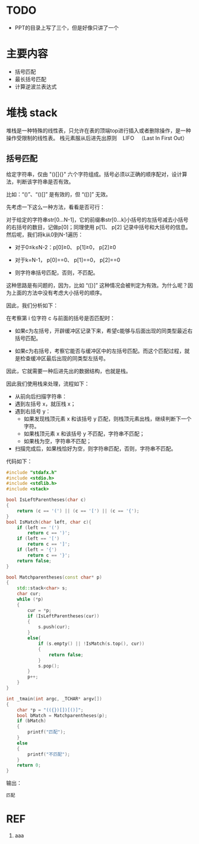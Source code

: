 
# TODO


  * PPT的目录上写了三个，但是好像只讲了一个







# 主要内容

  * 括号匹配
  * 最长括号匹配
  * 计算逆波兰表达式





# 堆栈 stack


堆栈是一种特殊的线性表，只允许在表的顶端top进行插入或者删除操作，是一种操作受限制的线性表。
栈元素服从后进先出原则    LIFO   （Last In First Out）


## 括号匹配


给定字符串，仅由 "()[]{}" 六个字符组成。括号必须以正确的顺序配对，设计算法，判断该字符串是否有效。

比如：“()”、“()[]” 是有效的，但 “([)]” 无效。

先考虑一下这么一种方法，看看是否可行：

对于给定的字符串str[0…N-1]，它的前缀串str[0…k]小括号的左括号减去小括号的右括号的数目，记做p[0]；同理使用 p[1]、 p[2] 记录中括号和大括号的信息。然后呢，我们将k从0到N-1遍历：




  * 对于0≤k≤N-2：p[0]≥0、 p[1]≥0， p[2]≥0

  * 对于k=N-1， p[0]==0、 p[1]==0， p[2]==0

  * 则字符串括号匹配，否则，不匹配。


这种思路是有问题的，因为，比如 “([)]” 这种情况会被判定为有效。为什么呢？因为上面的方法中没有考虑大小括号的顺序。

因此，我们分析如下：

在考察第 i 位字符 c 与前面的括号是否匹配时：


  * 如果c为左括号，开辟缓冲区记录下来，希望c能够与后面出现的同类型最近右括号匹配。

  * 如果c为右括号，考察它能否与缓冲区中的左括号匹配。而这个匹配过程，就是检查缓冲区最后出现的同类型左括号。


因此，它就需要一种后进先出的数据结构，也就是栈。

因此我们使用栈来处理，流程如下：


  - 从前向后扫描字符串：
  - 遇到左括号 x，就压栈 x；
  - 遇到右括号 y：
      - 如果发现栈顶元素 x 和该括号 y 匹配，则栈顶元素出栈，继续判断下一个字符。
      - 如果栈顶元素 x 和该括号 y 不匹配，字符串不匹配；
      - 如果栈为空，字符串不匹配；
  - 扫描完成后，如果栈恰好为空，则字符串匹配，否则，字符串不匹配。


代码如下：

```cpp
#include "stdafx.h"
#include <stdio.h>
#include <stdlib.h>
#include <stack>

bool IsLeftParentheses(char c)
{
	return (c == '(') || (c == '[') || (c == '{');
}
bool IsMatch(char left, char c){
	if (left == '(')
		return c == ')';
	if (left == '[')
		return c == ']';
	if (left = '{')
		return c == '}';
	return false;
}

bool Matchparentheses(const char* p)
{
	std::stack<char> s;
	char cur;
	while (*p)
	{
		cur = *p;
		if (IsLeftParentheses(cur))
		{
			s.push(cur);
		}
		else{
			if (s.empty() || !IsMatch(s.top(), cur))
			{
				return false;
			}
			s.pop();
		}
		p++;
	}
}

int _tmain(int argc, _TCHAR* argv[])
{
	char *p = "(({})[])[()]";
	bool bMatch = Matchparentheses(p);
	if (bMatch)
	{
		printf("匹配");
	}
	else
	{
		printf("不匹配");
	}
	return 0;
}
```

输出：


    匹配











# REF

1. aaa
